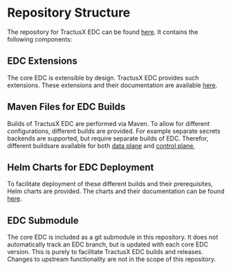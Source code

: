 # Repository Structure

The repository for TractusX EDC can be found [here](https://github.com/eclipse-tractusx/tractusx-edc).
It contains the following components:

## EDC Extensions

The core EDC is extensible by design.
TractusX EDC provides such extensions.
These extensions and their documentation are available
[here](https://github.com/eclipse-tractusx/tractusx-edc/blob/main/edc-extensions/README.md).

## Maven Files for EDC Builds

Builds of TractusX EDC are performed via Maven.
To allow for different configurations, different builds are provided.
For example separate secrets backends are supported, but require separate builds of EDC.
Therefor, different buildsare available for both
[data plane](https://github.com/eclipse-tractusx/tractusx-edc/blob/main/edc-dataplane/README.md)
and [control plane](https://github.com/eclipse-tractusx/tractusx-edc/blob/main/edc-controlplane/README.md),

## Helm Charts for EDC Deployment

To facilitate deployment of these different builds and their prerequisites,
Helm charts are provided. The charts and their documentation can be found
[here](https://github.com/eclipse-tractusx/tractusx-edc/blob/main/charts/README.md).

## EDC Submodule

The core EDC is included as a git submodule in this repository.
It does not automatically track an EDC branch, but is updated with each core EDC version.
This is purely to facilitate TractusX EDC builds and releases.
Changes to upstream functionality are not in the scope of this repository.
